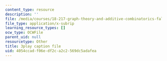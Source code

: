 ```yaml
---
content_type: resource
description: ''
file: /media/courses/18-217-graph-theory-and-additive-combinatorics-fall-2019/4054ccadf06edf2ca2c2569dc5adafea_YAo1sd4kuOQ.srt
file_type: application/x-subrip
learning_resource_types: []
ocw_type: OCWFile
parent_uid: null
resourcetype: Other
title: 3play caption file
uid: 4054ccad-f06e-df2c-a2c2-569dc5adafea
---
```

